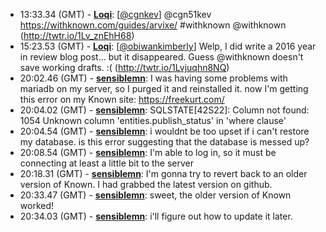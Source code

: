 * <a id="13:33.34">13:33.34 (GMT)</a> - __[Loqi](https://github.com/Loqi)__: [<a href="https://twitter.com/cgnkev">@cgnkev</a>] @cgn51kev https://withknown.com/guides/arvixe/ #withknown @withknown (http://twtr.io/1Lv_znEhH68)
* <a id="15:23.53">15:23.53 (GMT)</a> - __[Loqi](https://github.com/Loqi)__: [<a href="https://twitter.com/obiwankimberly">@obiwankimberly</a>] Welp, I did write a 2016 year in review blog post... but it disappeared. Guess @withknown doesn't save working drafts. :( (http://twtr.io/1Lvjuqhn8NQ)
* <a id="20:02.46">20:02.46 (GMT)</a> - __[sensiblemn](https://github.com/sensiblemn)__: I was having some problems with mariadb on my server, so I purged it and reinstalled it. now I'm getting this error on my Known site: https://freekurt.com/
* <a id="20:04.02">20:04.02 (GMT)</a> - __[sensiblemn](https://github.com/sensiblemn)__: SQLSTATE[42S22]: Column not found: 1054 Unknown column 'entities.publish_status' in 'where clause'
* <a id="20:04.54">20:04.54 (GMT)</a> - __[sensiblemn](https://github.com/sensiblemn)__: i wouldnt be too upset if i can't restore my database. is this error suggesting that the database is messed up?
* <a id="20:08.54">20:08.54 (GMT)</a> - __[sensiblemn](https://github.com/sensiblemn)__: I'm able to log in, so it must be connecting at least a little bit to the server
* <a id="20:18.31">20:18.31 (GMT)</a> - __[sensiblemn](https://github.com/sensiblemn)__: I'm gonna try to revert back to an older version of Known. I had grabbed the latest version on github.
* <a id="20:33.47">20:33.47 (GMT)</a> - __[sensiblemn](https://github.com/sensiblemn)__: sweet, the older version of Known worked!
* <a id="20:34.03">20:34.03 (GMT)</a> - __[sensiblemn](https://github.com/sensiblemn)__: i'll figure out how to update it later.

